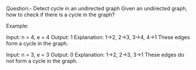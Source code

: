 Question:- Detect cycle in an undirected graph
Given an undirected graph, how to check if there is a cycle in the graph?

Example:

Input: n = 4, e = 4
Output: 1
Explanation: 1->2, 2->3, 3->4, 4->1
These edges form a cycle in the graph.


Input: n = 3, e = 3
Output: 0
Explanation: 1->2, 2->3, 3->1
These edges do not form a cycle in the graph.

